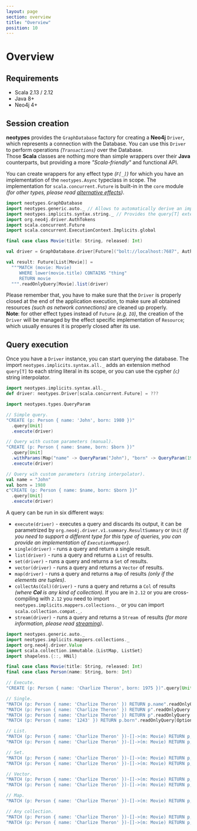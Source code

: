 ```yaml
---
layout: page
section: overview
title: "Overview"
position: 10
---
```


# Overview

## Requirements

+ Scala 2.13 / 2.12
+ Java 8+
+ Neo4j 4+

## Session creation

**neotypes** provides the `GraphDatabase` factory for creating a **Neo4j** `Driver`,
which represents a connection with the Database.
You can use this `Driver` to perform operations _(`Transactions`)_ over the Database.<br>
Those **Scala** classes are nothing more than simple wrappers over their **Java** counterparts,
but providing a more _"Scala-friendly"_ and functional API.

You can create wrappers for any effect type _(`F[_]`)_
for which you have an implementation of the `neotypes.Async` typeclass in scope.
The implementation for `scala.concurrent.Future` is built-in
in the `core` module _(for other types, please read [alternative effects](alternative_effects))_.

```scala mdoc:compile-only
import neotypes.GraphDatabase
import neotypes.generic.auto._ // Allows to automatically derive an implicit ResultMapper for case classes.
import neotypes.implicits.syntax.string._ // Provides the query[T] extension method.
import org.neo4j.driver.AuthTokens
import scala.concurrent.Future
import scala.concurrent.ExecutionContext.Implicits.global

final case class Movie(title: String, released: Int)

val driver = GraphDatabase.driver[Future]("bolt://localhost:7687", AuthTokens.basic("neo4j", "****"))

val result: Future[List[Movie]] =
  """MATCH (movie: Movie)
     WHERE lower(movie.title) CONTAINS "thing"
     RETURN movie
  """.readOnlyQuery[Movie].list(driver)
```

Please remember that, you have to make sure that the `Driver` is properly closed
at the end of the application execution,
to make sure all obtained resources _(such as network connections)_ are cleaned up properly.<br>
**Note**: for other effect types instead of `Future` _(e.g. `IO`)_,
the creation of the `Driver` will be managed by the effect specific implementation of `Resource`;
which usually ensures it is properly closed after its use.

## Query execution

Once you have a `Driver` instance, you can start querying the database.
The import `neotypes.implicits.syntax.all._` adds an extension method `query[T]`
to each string literal in its scope,
or you can use the cypher _(`c`)_ string interpolator.

```scala mdoc:invisible
import neotypes.implicits.syntax.all._
def driver: neotypes.Driver[scala.concurrent.Future] = ???
```

```scala mdoc:compile-only
import neotypes.types.QueryParam

// Simple query.
"CREATE (p: Person { name: 'John', born: 1980 })"
  .query[Unit]
  .execute(driver)

// Query with custom parameters (manual).
"CREATE (p: Person { name: $name, born: $born })"
  .query[Unit]
  .withParams(Map("name" -> QueryParam("John"), "born" -> QueryParam(1980)))
  .execute(driver)

// Query wih custom parameters (string interpolator).
val name = "John"
val born = 1980
c"CREATE (p: Person { name: $name, born: $born })"
  .query[Unit]
  .execute(driver)
```

A query can be run in six different ways:

* `execute(driver)` - executes a query and discards its output, it can be parametrized by `org.neo4j.driver.v1.summary.ResultSummary` or `Unit`
_(if you need to support a different type for this type of queries, you can provide an implementation of `ExecutionMapper`)_.
* `single(driver)` - runs a query and return a single result.
* `list(driver)` - runs a query and returns a `List` of results.
* `set(driver)` - runs a query and returns a `Set` of results.
* `vector(driver)` - runs a query and returns a `Vector` of results.
* `map(driver)` - runs a query and returns a `Map` of results
_(only if the elements are tuples)_.
* `collectAs(Col)(driver)` - runs a query and returns a `Col` of results
_(where **Col** is any kind of collection)_.
If you are in `2.12` or you are cross-compiling with `2.12` you need to import `neotypes.implicits.mappers.collections._` or you can import `scala.collection.compat._`.
* `stream(driver)` - runs a query and returns a `Stream `of results
_(for more information, please read [streaming](streams))_.

```scala mdoc:compile-only
import neotypes.generic.auto._
import neotypes.implicits.mappers.collections._
import org.neo4j.driver.Value
import scala.collection.immutable.{ListMap, ListSet}
import shapeless.{::, HNil}

final case class Movie(title: String, released: Int)
final case class Person(name: String, born: Int)

// Execute.
"CREATE (p: Person { name: 'Charlize Theron', born: 1975 })".query[Unit].execute(driver)

// Single.
"MATCH (p: Person { name: 'Charlize Theron' }) RETURN p.name".readOnlyQuery[String].single(driver)
"MATCH (p: Person { name: 'Charlize Theron' }) RETURN p".readOnlyQuery[Person].single(driver)
"MATCH (p: Person { name: 'Charlize Theron' }) RETURN p".readOnlyQuery[Map[String, Value]].single(driver)
"MATCH (p: Person { name: '1243' }) RETURN p.born".readOnlyQuery[Option[Int]].single(driver)

// List.
"MATCH (p: Person { name: 'Charlize Theron' })-[]->(m: Movie) RETURN p,m".readOnlyQuery[Person :: Movie :: HNil].list(driver)
"MATCH (p: Person { name: 'Charlize Theron' })-[]->(m: Movie) RETURN p,m".readOnlyQuery[(Person, Movie)].list(driver)

// Set.
"MATCH (p: Person { name: 'Charlize Theron' })-[]->(m: Movie) RETURN p,m".readOnlyQuery[Person :: Movie :: HNil].set(driver)
"MATCH (p: Person { name: 'Charlize Theron' })-[]->(m: Movie) RETURN p,m".readOnlyQuery[(Person, Movie)].set(driver)

// Vector.
"MATCH (p: Person { name: 'Charlize Theron' })-[]->(m: Movie) RETURN p,m".readOnlyQuery[Person :: Movie :: HNil].vector(driver)
"MATCH (p: Person { name: 'Charlize Theron' })-[]->(m: Movie) RETURN p,m".readOnlyQuery[(Person, Movie)].vector(driver)

// Map.
"MATCH (p: Person { name: 'Charlize Theron' })-[]->(m: Movie) RETURN p,m".readOnlyQuery[(Person, Movie)].map(driver)

// Any collection.
"MATCH (p: Person { name: 'Charlize Theron' })-[]->(m: Movie) RETURN p,m".readOnlyQuery[Person :: Movie :: HNil].collectAs(ListSet)(driver)
"MATCH (p: Person { name: 'Charlize Theron' })-[]->(m: Movie) RETURN p,m".readOnlyQuery[(Person, Movie)].collectAs(ListMap)(driver)
```
